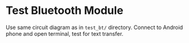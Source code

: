 # Test Bluetooth Module

Use same circuit diagram as in `test_bt/` directory. Connect to Android phone and open terminal, test for text transfer.